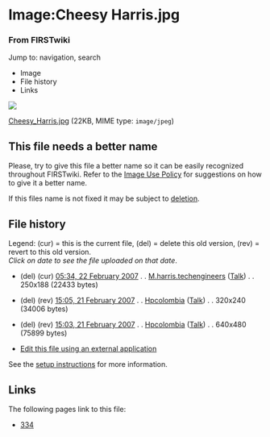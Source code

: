 

# Image:Cheesy Harris.jpg

### From FIRSTwiki

Jump to: navigation, search

  * Image
  * File history
  * Links

![](/media/b/b6/Cheesy_Harris.jpg)

[Cheesy_Harris.jpg](/media/b/b6/Cheesy_Harris.jpg "Cheesy Harris.jpg" ) (22KB,
MIME type: `image/jpeg`)

This file needs a better name  
---  
Please, try to give this file a better name so it can be easily recognized
throughout FIRSTwiki. Refer to the [Image Use
Policy](FIRSTwiki:Image_use_policy "FIRSTwiki:Image use policy" )
for suggestions on how to give it a better name.

If this files name is not fixed it may be subject to
[deletion](Category:Candidates_for_speedy_deletion
"Category:Candidates for speedy deletion" ).  
  
## File history

Legend: (cur) = this is the current file, (del) = delete this old version,
(rev) = revert to this old version.  
_Click on date to see the file uploaded on that date_.

  * (del) (cur) [05:34, 22 February 2007](/media/b/b6/Cheesy_Harris.jpg "/media/b/b6/Cheesy Harris.jpg" ) . . [M.harris.techengineers](/index.php?title=User:M.harris.techengineers&action=edit "User:M.harris.techengineers" ) ([Talk](/index.php?title=User_talk:M.harris.techengineers&action=edit "User talk:M.harris.techengineers" )) . . 250x188 (22433 bytes)
  * (del) (rev) [15:05, 21 February 2007](/media/archive/b/b6/20070222053455%21Cheesy_Harris.jpg "/media/archive/b/b6/20070222053455!Cheesy Harris.jpg" ) . . [Hpcolombia](/index.php?title=User:Hpcolombia&action=edit "User:Hpcolombia" ) ([Talk](/index.php?title=User_talk:Hpcolombia&action=edit "User talk:Hpcolombia" )) . . 320x240 (34006 bytes)
  * (del) (rev) [15:03, 21 February 2007](/media/archive/b/b6/20070221150526%21Cheesy_Harris.jpg "/media/archive/b/b6/20070221150526!Cheesy Harris.jpg" ) . . [Hpcolombia](/index.php?title=User:Hpcolombia&action=edit "User:Hpcolombia" ) ([Talk](/index.php?title=User_talk:Hpcolombia&action=edit "User talk:Hpcolombia" )) . . 640x480 (75899 bytes)
  

  * [Edit this file using an external application](/index.php?title=Image:Cheesy_Harris.jpg&action=edit&externaledit=true&mode=file "Image:Cheesy Harris.jpg" )

See the [setup
instructions](http://meta.wikimedia.org/wiki/Help:External_editors
"http://meta.wikimedia.org/wiki/Help:External_editors" ) for more information.

## Links

The following pages link to this file:

  * [334](334 "334" )

